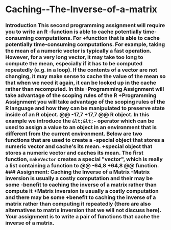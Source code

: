 # Caching--The-Inverse-of-a-matrix
### Introduction    This second programming assignment will require you to write an R -function is able to cache potentially time-consuming computations. For +function that is able to cache potentially time-consuming computations. For  example, taking the mean of a numeric vector is typically a fast  operation. However, for a very long vector, it may take too long to  compute the mean, especially if it has to be computed repeatedly (e.g.  in a loop). If the contents of a vector are not changing, it may make  sense to cache the value of the mean so that when we need it again, it  can be looked up in the cache rather than recomputed. In this -Programming Assignment will take advantage of the scoping rules of the R +Programming Assignment you will take advantage of the scoping rules of the R  language and how they can be manipulated to preserve state inside of an  R object.   @@ -17,7 +17,7 @@ R object.  In this example we introduce the `&lt;&lt;-` operator which can be used to  assign a value to an object in an environment that is different from the  current environment. Below are two functions that are used to create a -special object that stores a numeric vector and cache's its mean. +special object that stores a numeric vector and caches its mean.    The first function, `makeVector` creates a special "vector", which is  really a list containing a function to @@ -64,8 +64,8 @@ function.    ### Assignment: Caching the Inverse of a Matrix   -Matrix inversion is usually a costly computation and their may be some -benefit to caching the inverse of a matrix rather than compute it +Matrix inversion is usually a costly computation and there may be some +benefit to caching the inverse of a matrix rather than computing it  repeatedly (there are also alternatives to matrix inversion that we will  not discuss here). Your assignment is to write a pair of functions that  cache the inverse of a matrix.
